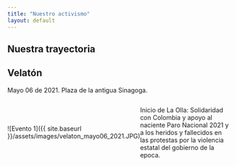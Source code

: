 ```yaml
---
title: "Nuestro activismo"
layout: default
---
```


## Nuestra trayectoria

## Velatón

Mayo 06 de 2021. Plaza de la antigua Sinagoga.

<div style="display: flex; align-items: center;"> 
  ![Evento 1]({{ site.baseurl }}/assets/images/velaton_mayo06_2021.JPG)
  <p>
    Inicio de La Olla: Solidaridad con Colombia y apoyo al naciente Paro Nacional 2021 y a los heridos y fallecidos en las protestas por la violencia estatal del gobierno de la epoca.
  </p>
</div>




